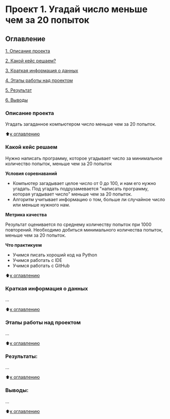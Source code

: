 # Проект 1. Угадай число меньше чем за 20 попыток

## Оглавление
[1. Описание проекта](https://github.com/Ter4ik/DS/tree/main/PROJECT/Project_1/README_V3.md#Описание-проекта)

[2. Какой кейс решаем?](https://github.com/Ter4ik/DS/tree/main/PROJECT/Project_1/README_V3.md#Какой-кейс-решаем)

[3. Краткая информация о данных](https://github.com/Ter4ik/DS/tree/main/PROJECT/Project_1/README_V3.md#Краткая-информация-о-данных)

[4. Этапы работы над проектом](https://github.com/Ter4ik/DS/tree/main/PROJECT/Project_1/README_V3.md#Этапы-работы-над-проектом)

[5. Результат](https://github.com/Ter4ik/DS/tree/main/PROJECT/Project_1/README_V3.md#Результат)

[6. Выводы](https://github.com/Ter4ik/DS/tree/main/PROJECT/Project_1/README_V3.md#Выводы)

### Описание проекта
Угадать загаданное компьютером число меньше чем за 20 попыток.

:arrow_up:[к оглавлению](https://github.com/Ter4ik/DS/tree/main/PROJECT/Project_1/README_V3.md#Оглавление)

### Какой кейс решаем
Нужно написать программу, которое угадывает число за минимальное количество попыток, меньше чем за 20 попыток

**Условия соревнаваний**
- Компьютер загадывает целое число от 0 до 100,  и нам его нужно угадать. Под угадать подрузамевается "написать программу, которая угадывает число" меньше чем за 20 попыток.
- Алгоритм учитывает информацию о том, больше ли случайное число или меньше нужного нам.

**Метрика качества**

Результат оценивается по среднему количеству попыток при 1000 повторений. Необходимо добиться минимального количества попыток, меньше чем за 20 попыток.

**Что практикуем**

- Учимся писать хороший код на Python
- Учимся работать с IDE
- Учимся работать с GitHub


:arrow_up:[к оглавлению](https://github.com/Ter4ik/DS/tree/main/PROJECT/Project_1/README_V3.md#Оглавление)

### Краткая информация о данных
...

:arrow_up:[к оглавлению](https://github.com/Ter4ik/DS/tree/main/PROJECT/Project_1/README_V3.md#Оглавление)


### Этапы работы над проектом
...

:arrow_up:[к оглавлению](https://github.com/Ter4ik/DS/tree/main/PROJECT/Project_1/README_V3.md#Оглавление)

### Результаты:
...

:arrow_up:[к оглавлению](https://github.com/Ter4ik/DS/tree/main/PROJECT/Project_1/README_V3.md#Оглавление)

### Выводы:
...

:arrow_up:[к оглавлению](https://github.com/Ter4ik/DS/tree/main/PROJECT/Project_1/README_V3.md#Оглавление)
